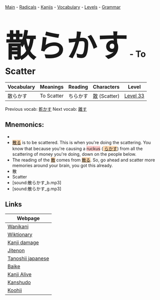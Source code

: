 <style> bigfont {font-size: 100px}</style>
[Main](../README.md) -
[Radicals](../radicals.md) -
[Kanjis](../kanjis.md) -
[Vocabulary](../vocabulary.md) -
[Levels](../levels.md) -
[Grammar](../grammar.md)
# <bigfont> 散らかす</bigfont> - To Scatter 

| Vocabulary | Meanings | Reading | Characters | Level |
| --- | --- | --- | --- | --- |
| 散らかす | To Scatter | ちらかす |  [散](../kanjis/散.md) (Scatter) | [Level 33](../levels/wk_level33.md) |

Previous vocab: [乾かす](乾かす.md) Next vocab: [離す](離す.md) 

## Mnemonics:

* 
* <span style="background-color:#fed8b1"> [散る]([散](https://jisho.org/search/散)る)</span> is to be scattered. This is when you're doing the scattering. You know that because you're causing a <span style="background-color:#ffcccb"> ruckus</span> (<span style="background-color:#fed8b1"> [らかす](https://jisho.org/search/らかす)</span>) from all the scattering of money you're doing, down on the people below.
* The reading of the <span style="background-color:#fed8b1"> [散](https://jisho.org/search/散)</span> comes from <span style="background-color:#fed8b1"> [散る]([散](https://jisho.org/search/散)る)</span>. So, go ahead and scatter more memories around your brain, you got this already.
* 散
* Scatter
* [sound:散らかす_b.mp3]
* [sound:散らかす_g.mp3]


## Links 

| Webpage |
| --- |
| [Wanikani          ](https://www.wanikani.com/kanji/散らかす) |
| [Wiktionary        ](https://en.wiktionary.org/wiki/散らかす) |
| [Kanji damage      ](http://www.kanjidamage.com/kanji/search?utf8=✓&q=散らかす) |
| [Jitenon           ](https://jitenon.com/kanji/散らかす) |
| [Tanoshii japanese ](https://www.tanoshiijapanese.com/dictionary/kanji.cfm?k=散らかす) |
| [Baike             ](https://baike.baidu.com/item/散らかす) |
| [Kanji Alive       ](https://app.kanjialive.com/散らかす) |
| [Kanshudo          ](https://www.kanshudo.com/searchmn?q=散らかす) |
| [Koohii            ](https://kanji.koohii.com/study/kanji/散らかす) |
